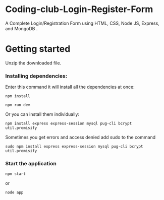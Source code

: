 # Coding-club-Login-Register-Form

A Complete Login/Registration Form using HTML, CSS, Node JS, Express, and MongoDB .

# Getting started

Unzip the downloaded file.

### Installing dependencies:
Enter this command it will install all the dependencies at once:

```
npm install

npm run dev
```
Or you can install them individually:

```
npm install express express-session mysql pug-cli bcrypt util.promisify
```

Sometimes you get errors and access denied add sudo to the command

```
sudo npm install express express-session mysql pug-cli bcrypt util.promisify
```

### Start the application

```
npm start
```
or
```
node app
```




